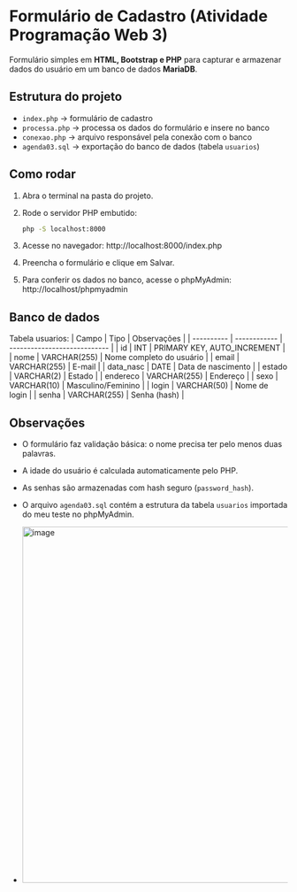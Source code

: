 # Formulário de Cadastro (Atividade Programação Web 3)

Formulário simples em **HTML, Bootstrap e PHP** para capturar e armazenar dados do usuário em um banco de dados **MariaDB**.

## Estrutura do projeto

- `index.php` → formulário de cadastro
- `processa.php` → processa os dados do formulário e insere no banco
- `conexao.php` → arquivo responsável pela conexão com o banco
- `agenda03.sql` → exportação do banco de dados (tabela `usuarios`)

## Como rodar

1. Abra o terminal na pasta do projeto.
2. Rode o servidor PHP embutido:

   ```bash
   php -S localhost:8000
   ```

3. Acesse no navegador: http://localhost:8000/index.php
4. Preencha o formulário e clique em Salvar.
5. Para conferir os dados no banco, acesse o phpMyAdmin: http://localhost/phpmyadmin

## Banco de dados

Tabela usuarios:
| Campo | Tipo | Observações |
| ---------- | ------------ | ---------------------------- |
| id | INT | PRIMARY KEY, AUTO_INCREMENT |
| nome | VARCHAR(255) | Nome completo do usuário |
| email | VARCHAR(255) | E-mail |
| data_nasc | DATE | Data de nascimento |
| estado | VARCHAR(2) | Estado |
| endereco | VARCHAR(255) | Endereço |
| sexo | VARCHAR(10) | Masculino/Feminino |
| login | VARCHAR(50) | Nome de login |
| senha | VARCHAR(255) | Senha (hash) |

## Observações

- O formulário faz validação básica: o nome precisa ter pelo menos duas palavras.
- A idade do usuário é calculada automaticamente pelo PHP.
- As senhas são armazenadas com hash seguro (`password_hash`).
- O arquivo `agenda03.sql` contém a estrutura da tabela `usuarios` importada do meu teste no phpMyAdmin.

- <img width="1892" height="644" alt="image" src="https://github.com/user-attachments/assets/737a0ce9-72a1-4f70-9d06-e9889c3abc3b" />

